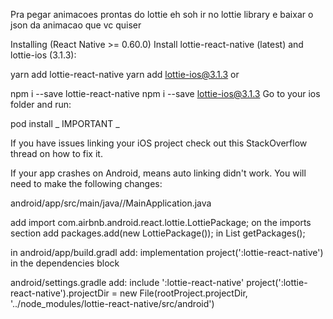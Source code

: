 Pra pegar animacoes prontas do lottie eh soh ir no lottie library 
e baixar o json da animacao que vc quiser

<!-- Instalacao: -->

Installing (React Native >= 0.60.0)
Install lottie-react-native (latest) and lottie-ios (3.1.3):

yarn add lottie-react-native
yarn add lottie-ios@3.1.3
or

npm i --save lottie-react-native
npm i --save lottie-ios@3.1.3
Go to your ios folder and run:

pod install
_ IMPORTANT _

If you have issues linking your iOS project check out this StackOverflow thread on how to fix it.

If your app crashes on Android, means auto linking didn't work. You will need to make the following changes:

android/app/src/main/java/<AppName>/MainApplication.java

add import com.airbnb.android.react.lottie.LottiePackage; on the imports section
add packages.add(new LottiePackage()); in List<ReactPackage> getPackages();


in android/app/build.gradl
add: implementation project(':lottie-react-native') in the dependencies block

android/settings.gradle
add:
include ':lottie-react-native'
project(':lottie-react-native').projectDir = new File(rootProject.projectDir, '../node_modules/lottie-react-native/src/android')

